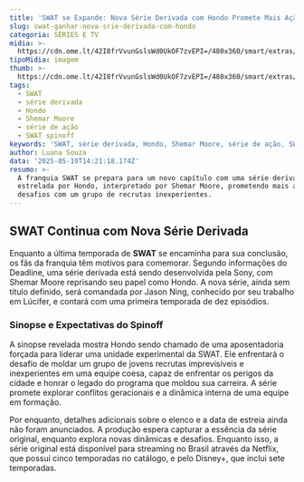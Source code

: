 ```yaml
---
title: 'SWAT se Expande: Nova Série Derivada com Hondo Promete Mais Ação e Intriga'
slug: swat-ganhar-nova-srie-derivada-com-hondo
categoria: SÉRIES E TV
midia: >-
  https://cdn.ome.lt/42I8frVvunGslsWd0UkOF7zvEPI=/480x360/smart/extras/conteudos/omelete_THUMB_-_2025-05-19T103314.405.png
tipoMidia: imagem
thumb: >-
  https://cdn.ome.lt/42I8frVvunGslsWd0UkOF7zvEPI=/480x360/smart/extras/conteudos/omelete_THUMB_-_2025-05-19T103314.405.png
tags:
  - SWAT
  - série derivada
  - Hondo
  - Shemar Moore
  - série de ação
  - SWAT spinoff
keywords: 'SWAT, série derivada, Hondo, Shemar Moore, série de ação, SWAT spinoff'
author: Luana Souza
data: '2025-05-19T14:21:18.174Z'
resumo: >-
  A franquia SWAT se prepara para um novo capítulo com uma série derivada
  estrelada por Hondo, interpretado por Shemar Moore, prometendo mais ação e
  desafios com um grupo de recrutas inexperientes.
---
```


## SWAT Continua com Nova Série Derivada

Enquanto a última temporada de **SWAT** se encaminha para sua conclusão, os fãs da franquia têm motivos para comemorar. Segundo informações do Deadline, uma série derivada está sendo desenvolvida pela Sony, com Shemar Moore reprisando seu papel como Hondo. A nova série, ainda sem título definido, será comandada por Jason Ning, conhecido por seu trabalho em Lúcifer, e contará com uma primeira temporada de dez episódios.

### Sinopse e Expectativas do Spinoff

A sinopse revelada mostra Hondo sendo chamado de uma aposentadoria forçada para liderar uma unidade experimental da SWAT. Ele enfrentará o desafio de moldar um grupo de jovens recrutas imprevisíveis e inexperientes em uma equipe coesa, capaz de enfrentar os perigos da cidade e honrar o legado do programa que moldou sua carreira. A série promete explorar conflitos geracionais e a dinâmica interna de uma equipe em formação.

Por enquanto, detalhes adicionais sobre o elenco e a data de estreia ainda não foram anunciados. A produção espera capturar a essência da série original, enquanto explora novas dinâmicas e desafios. Enquanto isso, a série original está disponível para streaming no Brasil através da Netflix, que possui cinco temporadas no catálogo, e pelo Disney+, que inclui sete temporadas.
